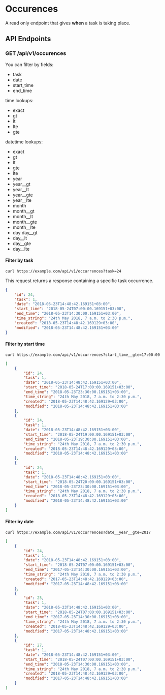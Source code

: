 # Occurences

A read only endpoint that gives **when** a task is taking place.

## API Endpoints

### GET /api/v1/occurences


You can filter by fields:
 - task
 - date
 - start_time
 - end_time

time lookups:
 - exact
 - gt
 - lt
 - lte
 - gte

datetime lookups:
 - exact
 - gt
 - lt
 - gte
 - lte
 - year
 - year__gt
 - year__lt
 - year__gte
 - year__lte
 - month
 - month__gt
 - month__lt
 - month__gte
 - month__lte
 - day day__gt
 - day__lt
 - day__gte
 - day__lte


#### Filter by task

```console
curl https://example.com/api/v1/occurrences?task=24
```

This request returns a response containing a specific task occurrence.

```json
{
    "id": 24,
    "task": 1,
    "date": "2018-05-23T14:48:42.169151+03:00",
    "start_time": "2018-05-24T07:00:00.169151+03:00",
    "end_time": "2018-05-23T14:30:00.169151+03:00",
    "time_string": "24th May 2018, 7 a.m. to 2:30 p.m.",
    "created": "2018-05-23T14:48:42.169129+03:00",
    "modified": "2018-05-23T14:48:42.169151+03:00"
}

```

#### Filter by start time

```console
curl https://example.com/api/v1/occurrences?start_time__gte=17:00:00
```

```json
[
    {
        "id": 24,
        "task": 1,
        "date": "2018-05-23T14:48:42.169151+03:00",
        "start_time": "2018-05-24T17:00:00.169151+03:00",
        "end_time": "2018-05-23T23:30:00.169151+03:00",
        "time_string": "24th May 2018, 7 a.m. to 2:30 p.m.",
        "created": "2018-05-23T14:48:42.169129+03:00",
        "modified": "2018-05-23T14:48:42.169151+03:00"
    },
    {
        "id": 24,
        "task": 1,
        "date": "2018-05-23T14:48:42.169151+03:00",
        "start_time": "2018-05-24T19:00:00.169151+03:00",
        "end_time": "2018-05-23T19:30:00.169151+03:00",
        "time_string": "24th May 2018, 7 a.m. to 2:30 p.m.",
        "created": "2018-05-23T14:48:42.169129+03:00",
        "modified": "2018-05-23T14:48:42.169151+03:00"
    },
    {
        "id": 24,
        "task": 1,
        "date": "2018-05-23T14:48:42.169151+03:00",
        "start_time": "2018-05-24T20:00:00.169151+03:00",
        "end_time": "2018-05-23T23:30:00.169151+03:00",
        "time_string": "24th May 2018, 7 a.m. to 2:30 p.m.",
        "created": "2018-05-23T14:48:42.169129+03:00",
        "modified": "2018-05-23T14:48:42.169151+03:00"
    }
]
```


#### Filter by date

```console
curl https://example.com/api/v1/occurrences?date__year__gte=2017
```

```json
[
    {
        "id": 24,
        "task": 1,
        "date": "2018-05-23T14:48:42.169151+03:00",
        "start_time": "2018-05-24T07:00:00.169151+03:00",
        "end_time": "2017-05-23T14:30:00.169151+03:00",
        "time_string": "24th May 2018, 7 a.m. to 2:30 p.m.",
        "created": "2017-05-23T14:48:42.169129+03:00",
        "modified": "2017-05-23T14:48:42.169151+03:00"
    },
    {
        "id": 25,
        "task": 1,
        "date": "2018-05-23T14:48:42.169151+03:00",
        "start_time": "2018-05-24T07:00:00.169151+03:00",
        "end_time": "2017-05-23T14:30:00.169151+03:00",
        "time_string": "24th May 2018, 7 a.m. to 2:30 p.m.",
        "created": "2018-05-23T14:48:42.169129+03:00",
        "modified": "2017-05-23T14:48:42.169151+03:00"
    },
    {
        "id": 27,
        "task": 1,
        "date": "2018-05-23T14:48:42.169151+03:00",
        "start_time": "2018-05-24T07:00:00.169151+03:00",
        "end_time": "2018-05-23T14:30:00.169151+03:00",
        "time_string": "24th May 2018, 7 a.m. to 2:30 p.m.",
        "created": "2018-05-23T14:48:42.169129+03:00",
        "modified": "2017-05-23T14:48:42.169151+03:00"
    }
]
```
